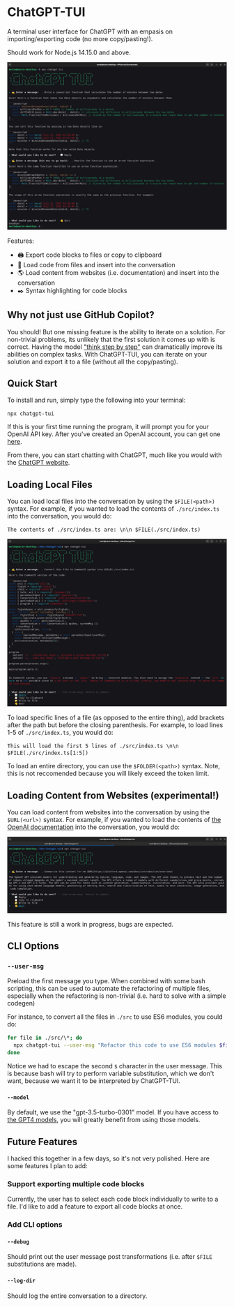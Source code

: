 # ChatGPT-TUI

A terminal user interface for ChatGPT with an empasis on importing/exporting code (no more copy/pasting!).

Should work for Node.js 14.15.0 and above.

![basic usage](./.README/basic-usage.png)

Features:

- 🖨️ Export code blocks to files or copy to clipboard
- 💾 Load code from files and insert into the conversation
- 🌎 Load content from websites (i.e. documentation) and insert into the conversation
- ✒️ Syntax highlighting for code blocks

## Why not just use GitHub Copilot?

You should! But one missing feature is the ability to iterate on a solution. For non-trivial problems, its unlikely that the first solution it comes up with is correct. Having the model ["think step by step"](https://github.com/openai/openai-cookbook/blob/main/techniques_to_improve_reliability.md#techniques-to-improve-reliability) can dramatically improve its abilities on complex tasks. With ChatGPT-TUI, you can iterate on your solution and export it to a file (without all the copy/pasting).

## Quick Start

To install and run, simply type the following into your terminal:

```
npx chatgpt-tui
```

If this is your first time running the program, it will prompt you for your OpenAI API key.
After you've created an OpenAI account, you can get one [here](https://platform.openai.com/account/api-keys).

From there, you can start chatting with ChatGPT, much like you would with the [ChatGPT website](https://chat.openai.com/).

## Loading Local Files

You can load local files into the conversation by using the `$FILE(<path>)` syntax. For example, if you wanted to load the contents of `./src/index.ts` into the conversation, you would do:

```
The contents of ./src/index.ts are: \n\n $FILE(./src/index.ts)
```

![loading a local file](./.README/loading-local-files.png)

To load specific lines of a file (as opposed to the entire thing), add brackets after the path but before the closing parenthesis. For example, to load lines 1-5 of `./src/index.ts`, you would do:

```
This will load the first 5 lines of ./src/index.ts \n\n $FILE(./src/index.ts[1:5])
```

To load an entire directory, you can use the `$FOLDER(<path>)` syntax. Note, this is not reccomended because you will likely exceed the token limit.

## Loading Content from Websites (experimental!)

You can load content from websites into the conversation by using the `$URL(<url>)` syntax. For example, if you wanted to load the contents of [the OpenAI documentation](https://beta.openai.com/docs/) into the conversation, you would do:

![loading a website](./.README/loading-website.png)

This feature is still a work in progress, bugs are expected.

## CLI Options

### `--user-msg`

Preload the first message you type. When combined with some bash scripting, this can be used to automate the refactoring of multiple files, especially when the refactoring is non-trivial (i.e. hard to solve with a simple codegen)

For instance, to convert all the files in `./src` to use ES6 modules, you could do:

```bash
for file in ./src/\*; do
  npx chatgpt-tui --user-msg "Refactor this code to use ES6 modules $file \n\n \$FILE($file)"
done
```

Notice we had to escape the second `$` character in the user message. This is because bash will try to perform variable substitution, which we don't want, because we want it to be interpreted by ChatGPT-TUI.

#### `--model`

By default, we use the "gpt-3.5-turbo-0301" model. If you have access to [the GPT4 models](https://platform.openai.com/docs/models/gpt-4), you will greatly benefit from using those models.

## Future Features

I hacked this together in a few days, so it's not very polished. Here are some features I plan to add:

### Support exporting multiple code blocks

Currently, the user has to select each code block individually to write to a file. I'd like to add a feature to export all code blocks at once.

### Add CLI options

#### `--debug`

Should print out the user message post transformations (i.e. after `$FILE` substitutions are made).

#### `--log-dir`

Should log the entire conversation to a directory.
